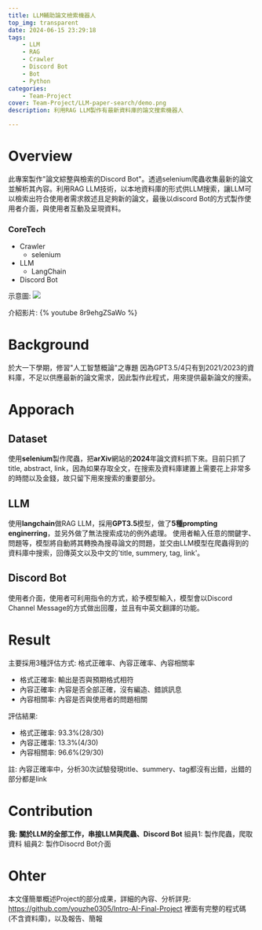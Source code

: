 ```yaml
---
title: LLM輔助論文檢索機器人
top_img: transparent
date: 2024-06-15 23:29:18
tags:
    - LLM
    - RAG
    - Crawler
    - Discord Bot
    - Bot
    - Python
categories:
    - Team-Project
cover: Team-Project/LLM-paper-search/demo.png
description: 利用RAG LLM製作有最新資料庫的論文搜索機器人

---
```


# Overview

此專案製作"論文綜整與檢索的Discord Bot"。透過selenium爬蟲收集最新的論文並解析其內容。利用RAG LLM技術，以本地資料庫的形式供LLM搜索，讓LLM可以檢索出符合使用者需求敘述且足夠新的論文，最後以discord Bot的方式製作使用者介面，與使用者互動及呈現資料。

### CoreTech
- Crawler
    - selenium   
- LLM
    - LangChain
- Discord Bot

示意圖:
![](/Team-Project/LLM-paper-search/demo.png)

介紹影片:
{% youtube 8r9ehgZSaWo %}

# Background

於大一下學期，修習"人工智慧概論"之專題
因為GPT3.5/4只有到2021/2023的資料庫，不足以供應最新的論文需求，因此製作此程式，用來提供最新論文的搜索。

# Apporach

## Dataset

使用**selenium**製作爬蟲，把**arXiv**網站的**2024**年論文資料抓下來。目前只抓了title, abstract, link，因為如果存取全文，在搜索及資料庫建置上需要花上非常多的時間以及金錢，故只留下用來搜索的重要部分。

## LLM

使用**langchain**做RAG LLM，採用**GPT3.5**模型，做了**5種prompting enginerring**，並另外做了無法搜索成功的例外處理。
使用者輸入任意的關鍵字、問題等，模型將自動將其轉換為搜尋論文的問題，並交由LLM模型在爬蟲得到的資料庫中搜索，回傳英文以及中文的'title, summery, tag, link'。

## Discord Bot

使用者介面，使用者可利用指令的方式，給予模型輸入，模型會以Discord Channel Message的方式做出回覆，並且有中英文翻譯的功能。

# Result

主要採用3種評估方式: 格式正確率、內容正確率、內容相關率
- 格式正確率: 輸出是否與預期格式相符
- 內容正確率: 內容是否全部正確，沒有編造、錯誤訊息
- 內容相關率: 內容是否與使用者的問題相關

評估結果:
- 格式正確率: 93.3%(28/30)
- 內容正確率: 13.3%(4/30)
- 內容相關率: 96.6%(29/30)

註: 內容正確率中，分析30次試驗發現title、summery、tag都沒有出錯，出錯的部分都是link

# Contribution

**我: 關於LLM的全部工作，串接LLM與爬蟲、Discord Bot**
組員1: 製作爬蟲，爬取資料
組員2: 製作Disocrd Bot介面

# Ohter

本文僅簡單概述Project的部分成果，詳細的內容、分析詳見:
https://github.com/youzhe0305/Intro-AI-Final-Project
裡面有完整的程式碼(不含資料庫)，以及報告、簡報
